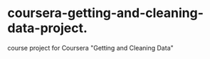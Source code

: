 # coursera-getting-and-cleaning-data-project.
course project for Coursera "Getting and Cleaning Data"
